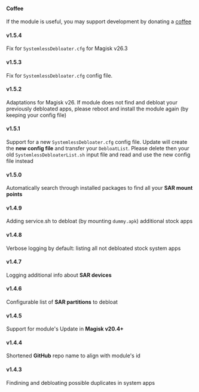 #### Coffee
If the module is useful, you may support development by donating a [coffee](https://zgfg.github.io/PayPal.html)

#### v1.5.4

Fix for `SystemlessDebloater.cfg` for Magisk v26.3

#### v1.5.3

Fix for `SystemlessDebloater.cfg` config file.

#### v1.5.2

Adaptations for Magisk v26.
If module does not find and debloat your previously debloated apps, please reboot and install the module again (by keeping your config file)

#### v1.5.1

Support for a new `SystemlessDebloater.cfg` config file. Update will create the **new config file** and transfer your `DebloatList`. Please delete then your old `SystemlessDebloaterList.sh` input file and read and use the new config file instead

#### v1.5.0

Automatically search through installed packages to find all your **SAR mount points**

#### v1.4.9

Adding service.sh to debloat (by mounting `dummy.apk`) additional stock apps

#### v1.4.8

Verbose logging by default: listing all not debloated stock system apps

#### v1.4.7

Logging additional info about **SAR devices**

#### v1.4.6

Configurable list of **SAR partitions** to debloat

#### v1.4.5

Support for module's Update in **Magisk v20.4+**

#### v1.4.4

Shortened **GitHub** repo name to align with module's id

#### v1.4.3

Findining and debloating possible duplicates in system apps
